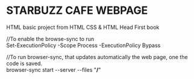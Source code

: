 # STARBUZZ CAFE WEBPAGE

HTML basic project from HTML CSS & HTML Head First book  

//To enable the browse-sync to run  
Set-ExecutionPolicy -Scope Process -ExecutionPolicy Bypass  

//To run browser-sync, that updates automatically the web page, one the code is saved.   
browser-sync start --server --files "**/**"

